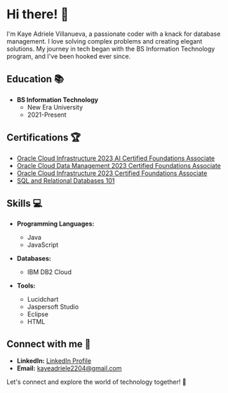 # Hi there! 👋

I'm Kaye Adriele Villanueva, a passionate coder with a knack for database management. I love solving complex problems and creating elegant solutions. My journey in tech began with the BS Information Technology program, and I've been hooked ever since.

## Education 📚

- **BS Information Technology**
  - New Era University
  - 2021-Present

## Certifications 🏆

- [Oracle Cloud Infrastructure 2023 AI Certified Foundations Associate](https://catalog-education.oracle.com/pls/certview/sharebadge?id=E098736C8CEB07B1F13F7CE6E03B304A121D1F84C56BAB67F8932B75CC68A2FF&fbclid=IwAR3XfPHKijNA6E3XA52fpGvnWPV9lFk06K837Q0erku4iH2QUw3c6kyrR5k)
- [Oracle Cloud Data Management 2023 Certified Foundations Associate](https://catalog-education.oracle.com/pls/certview/sharebadge?id=62729EA18EEC0A755462AF05CEE8B579392B435E1790C751888C23078560D222&fbclid=IwAR0TXECp71OF0E7QMYF_EoH_eprK-qOmw33I7IeOwYa9LTBLrhgeRVvAKXo)
- [Oracle Cloud Infrastructure 2023 Certified Foundations Associate](https://catalog-education.oracle.com/pls/certview/sharebadge?id=B1E0AAFAA0A4584E1ED0563D517FE0D40F825EC171A0E40D64A6EC0079AC8C94&fbclid=IwAR37vUqJLteGVPffsT7SSeNHFnvzLrjGXYwGInypsl3BhUox2GSLrBl63L8)
- [SQL and Relational Databases 101]( https://courses.cognitiveclass.ai/certificates/3d5120de4de7485db18da33e11083e48)

## Skills 💻

- **Programming Languages:**
  - Java
  - JavaScript

- **Databases:**
  - IBM DB2 Cloud

- **Tools:**
  - Lucidchart
  - Jaspersoft Studio
  - Eclipse
  - HTML

## Connect with me 🤝

- **LinkedIn:** [LinkedIn Profile](www.linkedin.com/in/kaye-adriele-villanuvea-166b092a4)
- **Email:** kayeadriele2204@gmail.com

Let's connect and explore the world of technology together! 🚀

